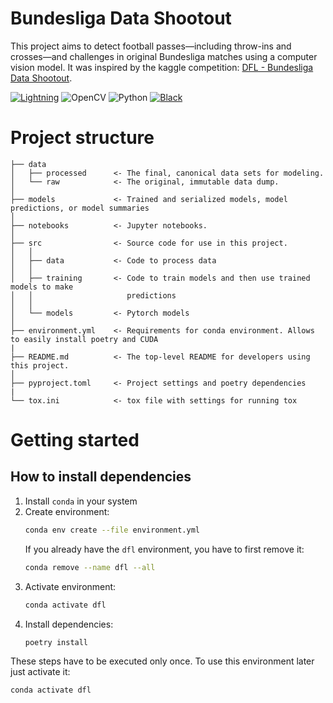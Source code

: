 # Bundesliga Data Shootout

This project aims to detect football passes—including throw-ins and crosses—and challenges in original Bundesliga matches using a computer vision model. It was inspired by the kaggle competition: [DFL - Bundesliga Data Shootout](https://www.kaggle.com/competitions/dfl-bundesliga-data-shootout/overview).


[![Lightning](https://img.shields.io/badge/Lightning-792DE4?style=for-the-badge&logo=pytorch-lightning&logoColor=white)](https://lightning.ai/docs/pytorch/latest/)
![OpenCV](https://img.shields.io/badge/OpenCV-27338e?style=for-the-badge&logo=OpenCV&logoColor=white)
![Python](https://img.shields.io/badge/python-3.10-blue.svg)
[![Black](https://img.shields.io/badge/code%20style-black-000000.svg)](https://github.com/psf/black)

# Project structure

```
├── data
│   ├── processed      <- The final, canonical data sets for modeling.
│   └── raw            <- The original, immutable data dump.
│
├── models             <- Trained and serialized models, model predictions, or model summaries
│
├── notebooks          <- Jupyter notebooks. 
│
├── src                <- Source code for use in this project.
│   │
│   ├── data           <- Code to process data
│   │
│   ├── training       <- Code to train models and then use trained models to make
│   │                     predictions
│   │
│   └── models         <- Pytorch models
│
├── environment.yml    <- Requirements for conda environment. Allows to easily install poetry and CUDA
|
├── README.md          <- The top-level README for developers using this project.
│
├── pyproject.toml     <- Project settings and poetry dependencies
|
└── tox.ini            <- tox file with settings for running tox
```

# Getting started

## How to install dependencies

1. Install `conda` in your system
2. Create environment:
   ```sh
   conda env create --file environment.yml
   ```
   If you already have the `dfl` environment, you have to first remove it:
   ```sh
   conda remove --name dfl --all
   ```
3. Activate environment:
   ```sh
   conda activate dfl
   ```
4. Install dependencies:
   ```sh
   poetry install
   ```

These steps have to be executed only once. To use this environment later just activate it:

```sh
conda activate dfl
```
